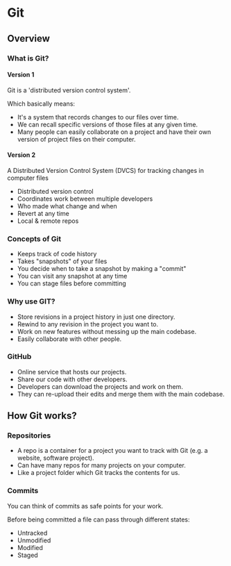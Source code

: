 # Git

## Overview

### What is Git?

#### Version 1

Git is a 'distributed version control system'.

Which basically means:

- It's a system that records changes to our files over time.
- We can recall specific versions of those files at any given time.
- Many people can easily collaborate on a project and have their own version of project files on their computer.

#### Version 2

A Distributed Version Control System (DVCS) for tracking changes in computer files

- Distributed version control
- Coordinates work between multiple developers
- Who made what change and when
- Revert at any time
- Local & remote repos

### Concepts of Git

- Keeps track of code history
- Takes "snapshots" of your files
- You decide when to take a snapshot by making a "commit"
- You can visit any snapshot at any time
- You can stage files before committing

### Why use GIT?

- Store revisions in a project history in just one directory.
- Rewind to any revision in the project you want to.
- Work on new features without messing up the main codebase.
- Easily collaborate with other people.

### GitHub

- Online service that hosts our projects.
- Share our code with other developers.
- Developers can download the projects and work on them.
- They can re-upload their edits and merge them with the main codebase.

## How Git works?

### Repositories

- A repo is a container for a project you want to track with Git (e.g. a website, software project).
- Can have many repos for many projects on your computer.
- Like a project folder which Git tracks the contents for us.

### Commits

You can think of commits as safe points for your work.

Before being committed a file can pass through different states:

- Untracked
- Unmodified
- Modified
- Staged


